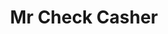 ---
title: Mr Check Casher
slug: mr-check-casher
updated-on: '2024-05-30T13:44:31.749Z'
created-on: '2024-05-30T13:41:46.671Z'
published-on: '2024-05-30T13:54:32.469Z'
f_city-state-2:
- cms/city/lakeland-fl.md
- cms/city/bradenton-fl.md
- cms/city/austell-ga.md
- cms/city/marietta-ga.md
- cms/city/columbus-ga.md
- cms/city/grove-ky.md
- cms/city/phenix-city-al.md
- cms/city/twentynine-palms-ca.md
- cms/city/plant-city-fl.md
f_locations:
- cms/payday-loan/mr-check-casher-22097.md
- cms/payday-loan/mr-check-casher-22098.md
- cms/payday-loan/mr-check-casher-22099.md
- cms/payday-loan/mr-check-casher-22100.md
- cms/payday-loan/mr-check-casher-22101.md
- cms/payday-loan/mr-check-casher-22102.md
- cms/payday-loan/mr-check-casher-22103.md
- cms/payday-loan/mr-check-casher-22104.md
- cms/payday-loan/mr-check-casher-22105.md
- cms/payday-loan/mr-check-casher-22106.md
- cms/payday-loan/mr-check-casher-22107.md
- cms/payday-loan/mr-check-casher-22108.md
- cms/payday-loan/mr-check-casher-22109.md
- cms/payday-loan/mr-check-casher-22110.md
- cms/payday-loan/mr-check-casher-22111.md
f_states:
- cms/state/florida.md
- cms/state/georgia.md
- cms/state/kentucky.md
- cms/state/alabama.md
- cms/state/california.md
layout: '[company].html'
tags: company
---